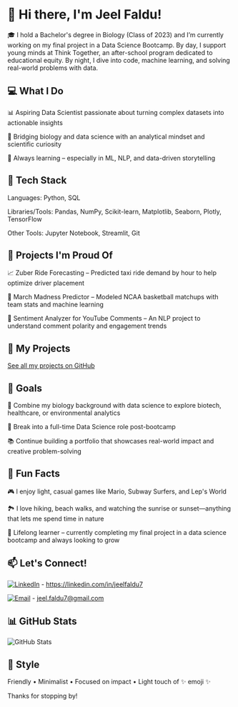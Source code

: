 # 👋 Hi there, I'm Jeel Faldu!

🎓 I hold a Bachelor's degree in Biology (Class of 2023) and I’m currently working on my final project in a Data Science Bootcamp. By day, I support young minds at Think Together, an after-school program dedicated to educational equity. By night, I dive into code, machine learning, and solving real-world problems with data.

## 💻 What I Do

📊 Aspiring Data Scientist passionate about turning complex datasets into actionable insights

🧪 Bridging biology and data science with an analytical mindset and scientific curiosity

🌱 Always learning – especially in ML, NLP, and data-driven storytelling

## 🔧 Tech Stack

Languages: Python, SQL

Libraries/Tools: Pandas, NumPy, Scikit-learn, Matplotlib, Seaborn, Plotly, TensorFlow

Other Tools: Jupyter Notebook, Streamlit, Git

## 🚀 Projects I'm Proud Of

📈 Zuber Ride Forecasting – Predicted taxi ride demand by hour to help optimize driver placement 

🏀 March Madness Predictor – Modeled NCAA basketball matchups with team stats and machine learning 

🤖 Sentiment Analyzer for YouTube Comments – An NLP project to understand comment polarity and engagement trends

## 📂 My Projects

[See all my projects on GitHub](https://github.com/jeelfaldu7?tab=repositories)

## 🎯 Goals

🔬 Combine my biology background with data science to explore biotech, healthcare, or environmental analytics

🧠 Break into a full-time Data Science role post-bootcamp

📚 Continue building a portfolio that showcases real-world impact and creative problem-solving

## 🌟 Fun Facts

🎮 I enjoy light, casual games like Mario, Subway Surfers, and Lep's World

🏞️ I love hiking, beach walks, and watching the sunrise or sunset—anything that lets me spend time in nature

📜 Lifelong learner – currently completing my final project in a data science bootcamp and always looking to grow

## 📫 Let's Connect!

[![LinkedIn](https://img.shields.io/badge/LinkedIn-blue?logo=linkedin&logoColor=white)](https://linkedin.com/in/jeelfaldu7) - https://linkedin.com/in/jeelfaldu7

[![Email](https://img.shields.io/badge/Email-D14836?logo=gmail&logoColor=white)](mailto:jeel.faldu7@gmail.com) - jeel.faldu7@gmail.com

## 📊 GitHub Stats

![GitHub Stats](https://github-readme-stats.vercel.app/api?username=jeelfaldu7&show_icons=true&theme=default&cache_seconds=0)

## 🎨 Style

Friendly • Minimalist • Focused on impact • Light touch of ✨ emoji ✨

Thanks for stopping by!


